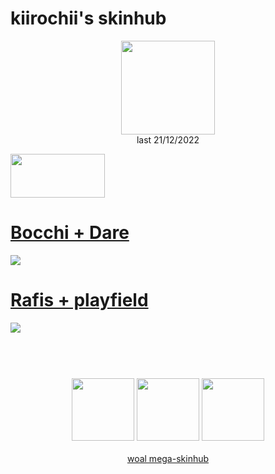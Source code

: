 # kiirochii's skinhub
<p align="center">
<a href="https://osu.ppy.sh/users/6387149">
  <img src="https://a.ppy.sh/6387149"  
       width="150"
       height="150"></a>
<br>
last 21/12/2022
</p>

<a href="https://www.youtube.com/watch?v=kbbgypvGPgM">
<img src="https://i.imgur.com/uDyKiLi.png"
       width="151" 
       height="70"/></a>

# [Bocchi + Dare](https://github.com/rudjx3/skins/raw/main/kiirochii/Bocchi%20%2B%20Dare.osk)
[![](https://i.imgur.com/Gis4zKF.jpeg)](https://github.com/rudjx3/skins/raw/main/kiirochii/Bocchi%20%2B%20Dare.osk)

# [Rafis + playfield](https://github.com/rudjx3/skins/raw/main/kiirochii/Rafis%20%2B%20playfield.osk)
[![](https://cdn.discordapp.com/attachments/999706619820638248/1020287626068111360/screenshot1538.jpg)](https://github.com/rudjx3/skins/raw/main/kiirochii/Rafis%20%2B%20playfield.osk)

#
<p align="center">
  <br></br>
  <a href="https://www.twitch.tv/kiirochii">
  <img src="https://i.imgur.com/HM030lk.png" 
       width="100" 
       height="100"></a>
  <a href="https://www.youtube.com/channel/UCC00eSNNgYGQ6zxy8rYVsYw">
  <img src="https://i.imgur.com/YWbDUUy.png"  
       width="100" 
       height="100"></a>
  <a href="https://twitter.com/kiirochii">
  <img src="https://i.imgur.com/PUQ5uWf.png" 
       width="100" 
       height="100"></a>
  <br></br>
  <a href="README.md">woal mega-skinhub</a>
 </p>

